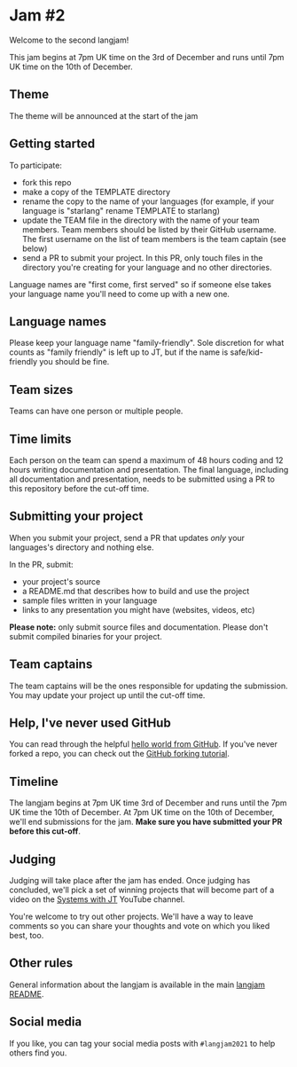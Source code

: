 # Jam #2

Welcome to the second langjam!

This jam begins at 7pm UK time on the 3rd of December and runs until 7pm UK time on the 10th of December.

## Theme

The theme will be announced at the start of the jam

## Getting started

To participate:
* fork this repo
* make a copy of the TEMPLATE directory
* rename the copy to the name of your languages (for example, if your language is "starlang" rename TEMPLATE to starlang)
* update the TEAM file in the directory with the name of your team members. Team members should be listed by their GitHub username. The first username on the list of team members is the team captain (see below)
* send a PR to submit your project. In this PR, only touch files in the directory you're creating for your language and no other directories.

Language names are "first come, first served" so if someone else takes your language name you'll need to come up with a new one.

## Language names

Please keep your language name "family-friendly". Sole discretion for what counts as "family friendly" is left up to JT, but if the name is safe/kid-friendly you should be fine.

## Team sizes

Teams can have one person or multiple people.

## Time limits

Each person on the team can spend a maximum of 48 hours coding and 12 hours writing documentation and presentation. The final language, including all documentation and presentation, needs to be submitted using a PR to this repository before the cut-off time.

## Submitting your project

When you submit your project, send a PR that updates *only* your languages's directory and nothing else. 

In the PR, submit:
* your project's source
* a README.md that describes how to build and use the project
* sample files written in your language
* links to any presentation you might have (websites, videos, etc)

**Please note:** only submit source files and documentation. Please don't submit compiled binaries for your project.

## Team captains

The team captains will be the ones responsible for updating the submission. You may update your project up until the cut-off time.

## Help, I've never used GitHub

You can read through the helpful [hello world from GitHub](https://guides.github.com/activities/hello-world/). If you've never forked a repo, you can check out the [GitHub forking tutorial](https://docs.github.com/en/get-started/quickstart/fork-a-repo).

## Timeline

The langjam begins at 7pm UK time 3rd of December and runs until the 7pm UK time the 10th of December. At 7pm UK time on the 10th of December, we'll end submissions for the jam. **Make sure you have submitted your PR before this cut-off**.

## Judging

Judging will take place after the jam has ended. Once judging has concluded, we'll pick a set of winning projects that will become part of a video on the [Systems with JT](https://www.youtube.com/user/giard321) YouTube channel.

You're welcome to try out other projects. We'll have a way to leave comments so you can share your thoughts and vote on which you liked best, too.

## Other rules

General information about the langjam is available in the main [langjam README](https://github.com/langjam/langjam/blob/main/README.md).

## Social media

If you like, you can tag your social media posts with `#langjam2021` to help others find you.
